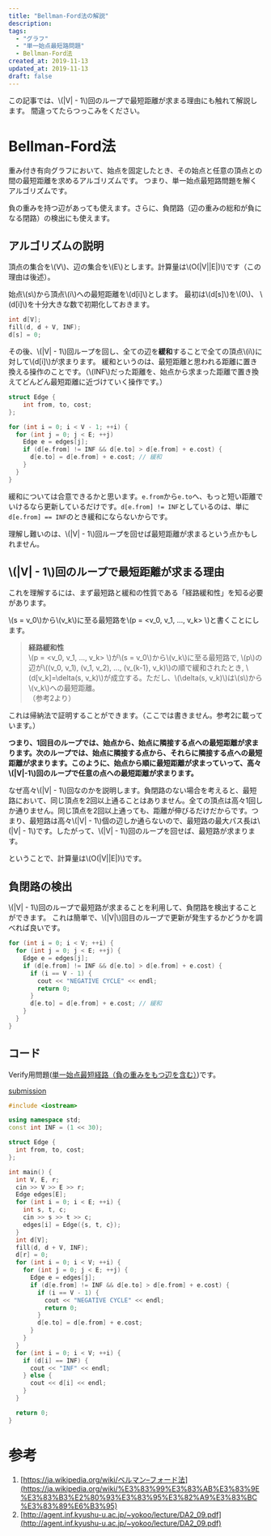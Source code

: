 ```yaml
---
title: "Bellman-Ford法の解説"
description:
tags:
  - "グラフ"
  - "単一始点最短路問題"
  - Bellman-Ford法
created_at: 2019-11-13
updated_at: 2019-11-13
draft: false
---
```


この記事では、\\(|V| - 1\\)回のループで最短距離が求まる理由にも触れて解説します。
間違ってたらつっこみをください。

# Bellman-Ford法
重み付き有向グラフにおいて、始点を固定したとき、その始点と任意の頂点との間の最短距離を求めるアルゴリズムです。
つまり、単一始点最短路問題を解くアルゴリズムです。

負の重みを持つ辺があっても使えます。さらに、負閉路（辺の重みの総和が負になる閉路）の検出にも使えます。

## アルゴリズムの説明

頂点の集合を\\(V\\)、辺の集合を\\(E\\)とします。計算量は\\(O(|V||E|)\\)です（この理由は後述）。

始点\\(s\\)から頂点\\(i\\)への最短距離を\\(d[i]\\)とします。
最初は\\(d[s]\\)を\\(0\\)、 \\(d[i]\\)を十分大きな数で初期化しておきます。

```c++
int d[V];
fill(d, d + V, INF);
d[s] = 0;
```

その後、\\(|V| - 1\\)回ループを回し、全ての辺を**緩和**することで全ての頂点\\(i\\)に対して\\(d[i]\\)が求まります。
緩和というのは、最短距離と思われる距離に置き換える操作のことです。（\\(INF\\)だった距離を、始点から求まった距離で置き換えてどんどん最短距離に近づけていく操作です。）

```c++
struct Edge {
    int from, to, cost;
};

for (int i = 0; i < V - 1; ++i) {
  for (int j = 0; j < E; ++j) 
    Edge e = edges[j];
    if (d[e.from] != INF && d[e.to] > d[e.from] + e.cost) {
      d[e.to] = d[e.from] + e.cost; // 緩和
    }
  }
}
```

緩和については合意できるかと思います。`e.from`から`e.to`へ、もっと短い距離でいけるなら更新しているだけです。`d[e.from] != INF`としているのは、単に`d[e.from] == INF`のとき緩和にならないからです。

理解し難いのは、\\(|V| - 1\\)回ループを回せば最短距離が求まるという点かもしれません。

## \\(|V| - 1\\)回のループで最短距離が求まる理由

これを理解するには、まず最短路と緩和の性質である「経路緩和性」を知る必要があります。

\\(s = v_0\\)から\\(v_k\\)に至る最短路を\\(p = <v_0, v_1, ..., v_k> \\)と書くことにします。

>**経路緩和性**   
\\(p = <v_0, v_1, ..., v_k> \\)が\\(s = v_0\\)から\\(v_k\\)に至る最短路で, \\(p\\)の辺が\\((v_0, v_1), (v_1, v_2), ..., (v_{k-1}, v_k)\\)の順で緩和されたとき, \\(d[v_k]=\delta(s, v_k)\\)が成立する。ただし、\\(\delta(s, v_k)\\)は\\(s\\)から\\(v_k\\)への最短距離。  
（参考2より）

これは帰納法で証明することができます。（ここでは書きません。参考2に載っています。）

**つまり、1回目のループでは、始点から、始点に隣接する点への最短距離が求まります。次のループでは、始点に隣接する点から、それらに隣接する点への最短距離が求まります。このように、始点から順に最短距離が求まっていって、高々\\(|V|-1\\)回のループで任意の点への最短距離が求まります。**

なぜ高々\\(|V| - 1\\)回なのかを説明します。負閉路のない場合を考えると、最短路において、同じ頂点を2回以上通ることはありません。全ての頂点は高々1回しか通りません。同じ頂点を2回以上通っても、距離が伸びるだけだからです。つまり、最短路は高々\\(|V| - 1\\)個の辺しか通らないので、最短路の最大パス長は\\(|V| - 1\\)です。したがって、\\(|V| - 1\\)回のループを回せば、最短路が求まります。

ということで、計算量は\\(O(|V||E|)\\)です。

## 負閉路の検出
\\(|V| - 1\\)回のループで最短路が求まることを利用して、負閉路を検出することができます。
これは簡単で、\\(|V|\\)回目のループで更新が発生するかどうかを調べれば良いです。


```c++
for (int i = 0; i < V; ++i) {
  for (int j = 0; j < E; ++j) {
    Edge e = edges[j];
    if (d[e.from] != INF && d[e.to] > d[e.from] + e.cost) {
      if (i == V - 1) {
        cout << "NEGATIVE CYCLE" << endl;
        return 0;
      }
      d[e.to] = d[e.from] + e.cost; // 緩和
    }
  }
}
```

## コード

Verify用問題([単一始点最短経路（負の重みをもつ辺を含む）](https://onlinejudge.u-aizu.ac.jp/problems/GRL_1_B))です。

[submission](https://onlinejudge.u-aizu.ac.jp/status/users/qsako6/submissions/1/GRL_1_B/judge/3986695/C++14)

```c++
#include <iostream>

using namespace std;
const int INF = (1 << 30);

struct Edge {
  int from, to, cost;
};

int main() {
  int V, E, r;
  cin >> V >> E >> r;
  Edge edges[E];
  for (int i = 0; i < E; ++i) {
    int s, t, c;
    cin >> s >> t >> c;
    edges[i] = Edge({s, t, c});
  }
  int d[V];
  fill(d, d + V, INF);
  d[r] = 0;
  for (int i = 0; i < V; ++i) {
    for (int j = 0; j < E; ++j) {
      Edge e = edges[j];
      if (d[e.from] != INF && d[e.to] > d[e.from] + e.cost) {
        if (i == V - 1) {
          cout << "NEGATIVE CYCLE" << endl;
          return 0;
        }
        d[e.to] = d[e.from] + e.cost;
      }
    }
  }
  for (int i = 0; i < V; ++i) {
    if (d[i] == INF) {
      cout << "INF" << endl;
    } else {
      cout << d[i] << endl;
    }
  }

  return 0;
}
```

# 参考
1. [https://ja.wikipedia.org/wiki/ベルマン–フォード法](https://ja.wikipedia.org/wiki/%E3%83%99%E3%83%AB%E3%83%9E%E3%83%B3%E2%80%93%E3%83%95%E3%82%A9%E3%83%BC%E3%83%89%E6%B3%95)
1. [http://agent.inf.kyushu-u.ac.jp/~yokoo/lecture/DA2_09.pdf](http://agent.inf.kyushu-u.ac.jp/~yokoo/lecture/DA2_09.pdf)
